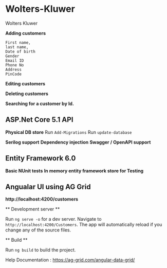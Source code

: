 # Wolters-Kluwer
Wolters Kluwer

**Adding customers**

````
First name, 
last name,
Date of birth
Gender
Email ID
Phone No
Address
PinCode
````
**Editing customers**

**Deleting customers**

**Searching for a customer by Id.**

## ASP.Net Core 5.1 API
**Physical DB store**
Run `Add-Migrations`
Run `update-database`

**Serilog support**
**Dependency injection**
**Swagger / OpenAPI support**
## Entity Framework 6.0

**Basic NUnit tests**
**In memory entity framework store for Testing**


## Angualar UI using AG Grid

**http://localhost:4200/customers**

** Development server **

Run `ng serve -o` for a dev server. Navigate to `http://localhost:4200/Customers`. The app will automatically reload if you change any of the source files.

** Build **

Run `ng build` to build the project. 

Help Documentation : https://ag-grid.com/angular-data-grid/
